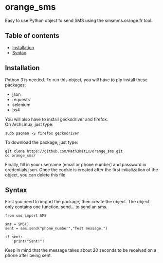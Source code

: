 # orange_sms
Easy to use Python object to send SMS using the smsmms.orange.fr tool.
## Table of contents
* [Installation](#installation)
* [Syntax](#syntax)
## Installation
Python 3 is needed.
To run this object, you will have to pip install these packages:
* json
* requests
* selenium
* bs4

You will also have to install geckodriver and firefox.  
On ArchLinux, just type:
```
sudo pacman -S firefox geckodriver
```
To download the package, just type:
```
git clone https://github.com/Math3mat1x/orange_sms.git
cd orange_sms/
```
Finally, fill in your username (email or phone number) and password in credentials.json. Once the cookie is created after the first initialization of the object, you can delete this file.
## Syntax
First you need to import the package, then create the object. The object only contains one function, send... to send an sms.
```
from sms import SMS

sms = SMS()
sent = sms.send("phone_number","Test message.")

if sent:
	print("Sent!")
```
Keep in mind that the message takes about 20 seconds to be received on a phone after being sent.
